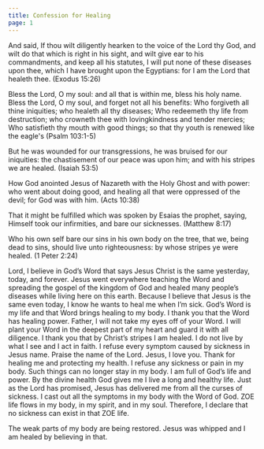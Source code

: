 ```yaml
---
title: Confession for Healing
page: 1
---
```


And said, If thou wilt diligently hearken to the voice of the Lord thy God, and wilt do that which is right in his sight, and wilt give ear to his commandments, and keep all his statutes, I will put none of these diseases upon thee, which I have brought upon the Egyptians: for I am the Lord that healeth thee. (Exodus 15:26)

Bless the Lord, O my soul: and all that is within me, bless his holy name. Bless the Lord, O my soul, and forget not all his benefits: Who forgiveth all thine iniquities; who healeth all thy diseases; Who redeemeth thy life from destruction; who crowneth thee with lovingkindness and tender mercies; Who satisfieth thy mouth with good things; so that thy youth is renewed like the eagle's (Psalm 103:1-5)

But he was wounded for our transgressions, he was bruised for our iniquities: the chastisement of our peace was upon him; and with his stripes we are healed. (Isaiah 53:5)

How God anointed Jesus of Nazareth with the Holy Ghost and with power: who went about doing good, and healing all that were oppressed of the devil; for God was with him. (Acts 10:38)

That it might be fulfilled which was spoken by Esaias the prophet, saying, Himself took our infirmities, and bare our sicknesses. (Matthew 8:17)

Who his own self bare our sins in his own body on the tree, that we, being dead to sins, should live unto righteousness: by whose stripes ye were healed. (1 Peter 2:24)

Lord, I believe in God’s Word that says Jesus Christ is the same yesterday, today, and forever. Jesus went everywhere teaching the Word and spreading the gospel of the kingdom of God and healed many people’s diseases while living here on this earth.
Because I believe that Jesus is the same even today, I know he wants to heal me when I’m sick.
God’s Word is my life and that Word brings healing to my body. I thank you that the Word has healing power. Father, I will not take my eyes off of your Word. I will plant your Word in the deepest part of my heart and guard it with all diligence.
I thank you that by Christ’s stripes I am healed. I do not live by what I see and I act in faith. I refuse every symptom caused by sickness in Jesus name. Praise the name of the Lord. Jesus, I love you. Thank for healing me and protecting my health.
I refuse any sickness or pain in my body. Such things can no longer stay in my body. I am full of God’s life and power. By the divine health God gives me I live a long and healthy life.
Just as the Lord has promised, Jesus has delivered me from all the curses of sickness. I cast out all the symptoms in my body with the Word of God. ZOE life flows in my body, in my spirit, and in my soul. Therefore, I declare that no sickness can exist in that ZOE life.

The weak parts of my body are being restored. Jesus was whipped and I am healed by believing in that.
